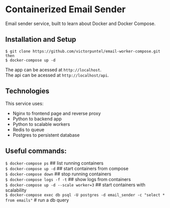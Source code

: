 # Containerized Email Sender 
Email sender service, built to learn about Docker and Docker Compose.

## Installation and Setup
```shell
$ git clone https://github.com/victorpuntel/email-worker-compose.git
then
$ docker-compose up -d
```
The app can be acessed at `http://localhost`.\
The api can be acessed at `http://localhost/api`. 

## Technologies
This service uses:
- Nginx to frontend page and reverse proxy
- Python to backend app
- Python to scalable workers
- Redis to queue
- Postgres to persistent database

## Useful commands:
`$ docker-compose ps`    ## list running containers\
`$ docker-compose up -d`    ## start containers from compose\
`$ docker-compose down`     ## stop running containers\
`$ docker-compose logs -f -t`   ## show logs from containers\
`$ docker-compose up -d --scale worker=3`   ## start containers with scalability\
`$ docker-compose exec db psql -U postgres -d email_sender -c "select * from emails"`   # run a db query
